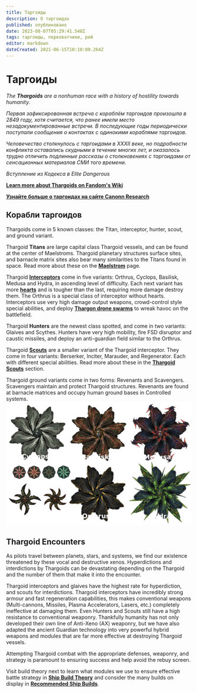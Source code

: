 ```yaml
---
title: Таргоиды
description: О таргоидах
published: опубликовано
date: 2023-08-07T05:29:41.548Z
tags: таргоиды, перехватчики, рой
editor: markdown
dateCreated: 2021-06-15T10:10:09.264Z
---
```


# Таргоиды

*The **Thargoids** are a nonhuman race with a history of hostility towards humanity.*

*Первая зафиксированная встреча с кораблём таргоидов произошла в 2849 году, хотя считается, что ранее имели место незадокументированные встречи. В последующие годы периодически поступали сообщения о контактах с одинокими кораблями таргоидов.*

*Человечество столкнулось с таргоидами в XXXII веке, но подробности конфликта оставались скудными в течение многих лет, и оказалось трудно отличить подлинные рассказы о столкновениях с таргоидами от сенсационных материалов СМИ того времени.*

*Вступление из Кодекса в Elite Dangerous*

[**Learn more about Thargoids on Fandom's Wiki**](https://elite-dangerous.fandom.com/wiki/Thargoid)

[**Узнайте больше о таргоидах на сайте Canonn Research**](https://canonn.science/codex/xeno-technology/)

## Корабли таргоидов

Thargoids come in 5 known classes: the Titan, interceptor, hunter, scout, and ground variant.

Thargoid **Titans** are large capital class Thargoid vessels, and can be found at the center of Maelstroms. Thargoid planetary structures surface sites, and barnacle matrix sites also bear many similarities to the Titans found in space. Read more about these on the [**Maelstrom**](/en/Maelstrom) page.

Thargoid [**Interceptors**](/en/interceptors) come in five variants: Orthrus, Cyclops, Basilisk, Medusa and Hydra, in ascending level of difficulty. Each next variant has more [**hearts**](/en/hearts) and is tougher than the last, requiring more damage destroy them. The Orthrus is a special class of interceptor without hearts. Interceptors use very high damage output weapons, crowd-control style special abilities, and deploy [**Thargon drone swarms**](/en/thargon-swarms) to wreak havoc on the battlefield.

Thargoid **Hunters** are the newest class spotted, and come in two variants: Glaives and Scythes. Hunters have very high mobility, fire FSD disruptor and caustic missiles, and deploy an anti-guardian field similar to the Orthrus.

Thargoid [**Scouts**](/en/scouts) are a smaller variant of the Thargoid interceptor. They come in four variants: Berserker, Inciter, Marauder, and Regenerator. Each with different special abilities. Read more about these in the [**Thargoid Scouts**](/en/scouts) section.

Thargoid ground variants come in two forms: Revenants and Scavengers. Scavengers maintain and protect Thargoid structures. Revenants are found at barnacle matrices and occupy human ground bases in Controlled systems. ![thargoid_combatants.png](/img/thargoid_combatants.png)

## Thargoid Encounters

As pilots travel between planets, stars, and systems, we find our existence threatened by these vocal and destructive xenos. Hyperdictions and interdictions by Thargoids can be devastating depending on the Thargoid and the number of them that make it into the encounter.

 Thargoid interceptors and glaives have the highest rate for hyperdiction, and scouts for interdictions. Thargoid interceptors have incredibly strong armour and fast regeneration capabilities, this makes conventional weapons (Multi-cannons, Missiles, Plasma Accelerators, Lasers, etc.) completely ineffective at damaging them. Even Hunters and Scouts still have a high resistance to conventional weaponry. Thankfully humanity has not only developed their own line of Anti-Xeno (AX) weaponry, but we have also adapted the ancient Guardian technology into very powerful hybrid weapons and modules that are far more effective at destroying Thargoid vessels.

Attempting Thargoid combat with the appropriate defenses, weaponry, and strategy is paramount to ensuring success and help avoid the rebuy screen.

Visit build theory next to learn what modules we use to ensure effective battle strategy in [**Ship Build Theory**](/en/shipbuildtheory) and consider the many builds on display in [**Recommended Ship Builds**](/en/builds).
